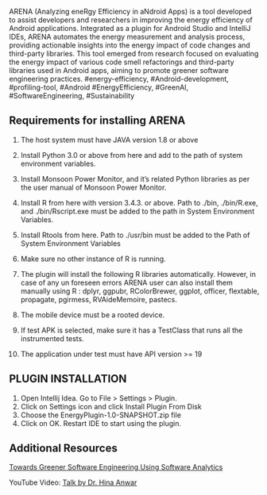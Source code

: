 ARENA (Analyzing eneRgy Efficiency in aNdroid Apps) is a tool developed to assist developers and researchers in improving the energy efficiency of Android applications. Integrated as a plugin for Android Studio and IntelliJ IDEs, ARENA automates the energy measurement and analysis process, providing actionable insights into the energy impact of code changes and third-party libraries. This tool emerged from research focused on evaluating the energy impact of various code smell refactorings and third-party libraries used in Android apps, aiming to promote greener software engineering practices.  #energy-efficiency, #Android-development, #profiling-tool, #Android
#EnergyEfficiency, #GreenAI, #SoftwareEngineering, #Sustainability

## Requirements for installing ARENA
1.	The host system must have JAVA version 1.8 or above
2.	Install Python 3.0 or above from here and add to the path of system environment variables.
3.	Install Monsoon Power Monitor, and it’s related Python libraries as per the user manual of Monsoon Power Monitor.
4.	Install R from here with version 3.4.3. or above. Path to ./bin, ./bin/R.exe, and ./bin/Rscript.exe must be added to the path in System Environment Variables. 
5.	Install Rtools from here. Path to ./usr/bin must be added to the Path of System Environment Variables
6.	Make sure no other instance of R is running.
7.	The plugin will install the following R libraries automatically. However, in case of any un foreseen errors ARENA user can also install them manually using R : dplyr, ggpubr, RColorBrewer, ggplot, officer, flextable, propagate, pgirmess, RVAideMemoire, pastecs. 
 
 
8.	The mobile device must be a rooted device.
9.	If test APK is selected, make sure it has a TestClass that runs all the instrumented tests. 
10.	The application under test must have API version >= 19

## PLUGIN INSTALLATION

1.	Open Intellij Idea. Go to File > Settings > Plugin. 
2.	Click on Settings icon and click Install Plugin From Disk
3.	Choose the EnergyPlugin-1.0-SNAPSHOT.zip file 
4.	Click on OK. Restart IDE to start using the plugin.

## Additional Resources

[Towards Greener Software Engineering Using Software Analytics](https://dspace.ut.ee/items/f0a5815c-3c50-4f8e-9fc0-b0d2b3674fbf)

YouTube Video: [Talk by Dr. Hina Anwar](https://www.youtube.com/watch?v=pIDtDRuGKls)
